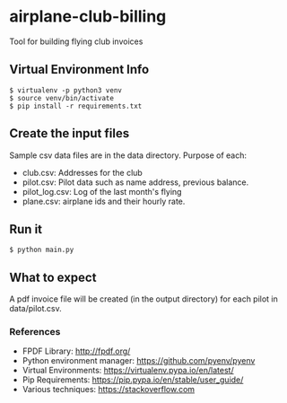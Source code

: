 # airplane-club-billing
Tool for building flying club invoices


## Virtual Environment Info
```
$ virtualenv -p python3 venv
$ source venv/bin/activate
$ pip install -r requirements.txt
```

## Create the input files
Sample csv data files are in the data directory.
Purpose of each: 
 - club.csv: Addresses for the club
 - pilot.csv: Pilot data such as name address, previous balance. 
 - pilot_log.csv: Log of the last month's flying
 - plane.csv: airplane ids and their hourly rate. 

## Run it
```
$ python main.py
```

## What to expect
A pdf invoice file will be created (in the output directory) for 
each pilot in data/pilot.csv. 


### References
 - FPDF Library: http://fpdf.org/
 - Python environment manager: https://github.com/pyenv/pyenv
 - Virtual Environments: https://virtualenv.pypa.io/en/latest/
 - Pip Requirements: https://pip.pypa.io/en/stable/user_guide/
 - Various techniques: https://stackoverflow.com
 
 